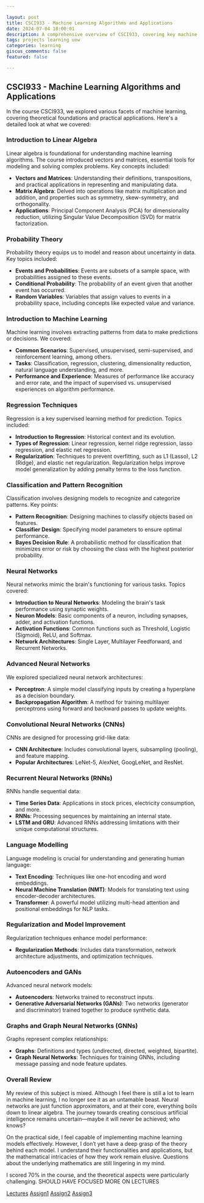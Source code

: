 ```yaml
---

layout: post  
title: CSCI933 - Machine Learning Algorithms and Applications  
date: 2024-07-04 18:00:01  
description: A comprehensive overview of CSCI933, covering key machine learning algorithms and their applications.  
tags: projects learning uow  
categories: learning  
giscus_comments: false  
featured: false  

---
```


## CSCI933 - Machine Learning Algorithms and Applications

In the course CSCI933, we explored various facets of machine learning, covering theoretical foundations and practical applications. Here's a detailed look at what we covered:

### Introduction to Linear Algebra

Linear algebra is foundational for understanding machine learning algorithms. The course introduced vectors and matrices, essential tools for modeling and solving complex problems. Key concepts included:
- **Vectors and Matrices**: Understanding their definitions, transpositions, and practical applications in representing and manipulating data.
- **Matrix Algebra**: Delved into operations like matrix multiplication and addition, and properties such as symmetry, skew-symmetry, and orthogonality.
- **Applications**: Principal Component Analysis (PCA) for dimensionality reduction, utilizing Singular Value Decomposition (SVD) for matrix factorization.

### Probability Theory

Probability theory equips us to model and reason about uncertainty in data. Key topics included:
- **Events and Probabilities**: Events are subsets of a sample space, with probabilities assigned to these events.
- **Conditional Probability**: The probability of an event given that another event has occurred.
- **Random Variables**: Variables that assign values to events in a probability space, including concepts like expected value and variance.

### Introduction to Machine Learning

Machine learning involves extracting patterns from data to make predictions or decisions. We covered:
- **Common Scenarios**: Supervised, unsupervised, semi-supervised, and reinforcement learning, among others.
- **Tasks**: Classification, regression, clustering, dimensionality reduction, natural language understanding, and more.
- **Performance and Experience**: Measures of performance like accuracy and error rate, and the impact of supervised vs. unsupervised experiences on algorithm performance.

### Regression Techniques

Regression is a key supervised learning method for prediction. Topics included:
- **Introduction to Regression**: Historical context and its evolution.
- **Types of Regression**: Linear regression, kernel ridge regression, lasso regression, and elastic net regression.
- **Regularization**: Techniques to prevent overfitting, such as L1 (Lasso), L2 (Ridge), and elastic net regularization. Regularization helps improve model generalization by adding penalty terms to the loss function.

### Classification and Pattern Recognition

Classification involves designing models to recognize and categorize patterns. Key points:
- **Pattern Recognition**: Designing machines to classify objects based on features.
- **Classifier Design**: Specifying model parameters to ensure optimal performance.
- **Bayes Decision Rule**: A probabilistic method for classification that minimizes error or risk by choosing the class with the highest posterior probability.

### Neural Networks

Neural networks mimic the brain's functioning for various tasks. Topics covered:
- **Introduction to Neural Networks**: Modeling the brain's task performance using synaptic weights.
- **Neuron Models**: Basic components of a neuron, including synapses, adder, and activation functions.
- **Activation Functions**: Common functions such as Threshold, Logistic (Sigmoid), ReLU, and Softmax.
- **Network Architectures**: Single Layer, Multilayer Feedforward, and Recurrent Networks.

### Advanced Neural Networks

We explored specialized neural network architectures:
- **Perceptron**: A simple model classifying inputs by creating a hyperplane as a decision boundary.
- **Backpropagation Algorithm**: A method for training multilayer perceptrons using forward and backward passes to update weights.

### Convolutional Neural Networks (CNNs)

CNNs are designed for processing grid-like data:
- **CNN Architecture**: Includes convolutional layers, subsampling (pooling), and feature mapping.
- **Popular Architectures**: LeNet-5, AlexNet, GoogLeNet, and ResNet.

### Recurrent Neural Networks (RNNs)

RNNs handle sequential data:
- **Time Series Data**: Applications in stock prices, electricity consumption, and more.
- **RNNs**: Processing sequences by maintaining an internal state.
- **LSTM and GRU**: Advanced RNNs addressing limitations with their unique computational structures.

### Language Modelling

Language modeling is crucial for understanding and generating human language:
- **Text Encoding**: Techniques like one-hot encoding and word embeddings.
- **Neural Machine Translation (NMT)**: Models for translating text using encoder-decoder architectures.
- **Transformer**: A powerful model utilizing multi-head attention and positional embeddings for NLP tasks.

### Regularization and Model Improvement

Regularization techniques enhance model performance:
- **Regularization Methods**: Includes data transformation, network architecture adjustments, and optimization techniques.

### Autoencoders and GANs

Advanced neural network models:
- **Autoencoders**: Networks trained to reconstruct inputs.
- **Generative Adversarial Networks (GANs)**: Two networks (generator and discriminator) trained together to produce synthetic data.

### Graphs and Graph Neural Networks (GNNs)

Graphs represent complex relationships:
- **Graphs**: Definitions and types (undirected, directed, weighted, bipartite).
- **Graph Neural Networks**: Techniques for training GNNs, including message passing and node feature updates.

### Overall Review

My review of this subject is mixed. Although I feel there is still a lot to learn in machine learning, I no longer see it as an untamable beast. Neural networks are just function approximators, and at their core, everything boils down to linear algebra. The journey towards creating conscious artificial intelligence remains uncertain—maybe it will never be achieved; who knows?

On the practical side, I feel capable of implementing machine learning models effectively. However, I don’t yet have a deep grasp of the theory behind each model. I understand their functionalities and applications, but the mathematical intricacies of how they work remain elusive. Questions about the underlying mathematics are still lingering in my mind.

I scored 70% in the course, and the theoretical aspects were particularly challenging. SHOULD HAVE FOCUSED MORE ON LECTURES

[Lectures](/assets/pdf/ml.zip)
[Assign1](/assets/pdf/Yann_LeCun__A_reflection_on_building_machines_with_human_intelligence.pdf)
[Assign2](/assets/pdf/Intrusion_detection_using_logistic_regression__A_comparison_of_regularization_methods_and_PCA_logistic_regression_method.pdf)
[Assign3](/assets/pdf/Aspect_based_sentiment_analysis__A_study_of_the_IMDB_review_database_group_at.pdf)